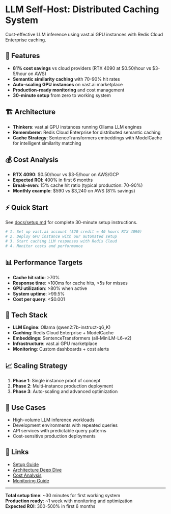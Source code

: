 # LLM Self-Host: Distributed Caching System

Cost-effective LLM inference using vast.ai GPU instances with Redis Cloud Enterprise caching.

## 🚀 Features
- **81% cost savings** vs cloud providers (RTX 4090 at $0.50/hour vs $3-5/hour on AWS)
- **Semantic similarity caching** with 70-90% hit rates
- **Auto-scaling GPU instances** on vast.ai marketplace
- **Production-ready monitoring** and cost management
- **30-minute setup** from zero to working system

## 🏗️ Architecture
- **Thinkers**: vast.ai GPU instances running Ollama LLM engines
- **Rememberer**: Redis Cloud Enterprise for distributed semantic caching
- **Cache Strategy**: SentenceTransformers embeddings with ModelCache for intelligent similarity matching

## 💰 Cost Analysis
- **RTX 4090**: $0.50/hour vs $3-5/hour on AWS/GCP
- **Expected ROI**: 400% in first 6 months
- **Break-even**: 15% cache hit ratio (typical production: 70-90%)
- **Monthly example**: $590 vs $3,240 on AWS (81% savings)

## ⚡ Quick Start
See [docs/setup.md](docs/setup.md) for complete 30-minute setup instructions.

```bash
# 1. Set up vast.ai account ($20 credit = 40 hours RTX 4090)
# 2. Deploy GPU instance with our automated setup
# 3. Start caching LLM responses with Redis Cloud
# 4. Monitor costs and performance
```

## 📊 Performance Targets
- **Cache hit ratio**: >70%
- **Response time**: <100ms for cache hits, <5s for misses
- **GPU utilization**: >80% when active
- **System uptime**: >99.5%
- **Cost per query**: <$0.001

## 🔧 Tech Stack
- **LLM Engine**: Ollama (qwen2:7b-instruct-q6_K)
- **Caching**: Redis Cloud Enterprise + ModelCache
- **Embeddings**: SentenceTransformers (all-MiniLM-L6-v2)
- **Infrastructure**: vast.ai GPU marketplace
- **Monitoring**: Custom dashboards + cost alerts

## 📈 Scaling Strategy
1. **Phase 1**: Single instance proof of concept
2. **Phase 2**: Multi-instance production deployment  
3. **Phase 3**: Auto-scaling and advanced optimization

## 🎯 Use Cases
- High-volume LLM inference workloads
- Development environments with repeated queries
- API services with predictable query patterns
- Cost-sensitive production deployments

## 🔗 Links
- [Setup Guide](docs/setup.md)
- [Architecture Deep Dive](docs/architecture.md)
- [Cost Analysis](docs/cost-analysis.md)
- [Monitoring Guide](docs/monitoring.md)

---

**Total setup time**: ~30 minutes for first working system  
**Production ready**: ~1 week with monitoring and optimization  
**Expected ROI**: 300-500% in first 6 months